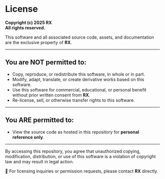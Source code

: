 # License

**Copyright (c) 2025 RX**  
**All rights reserved.**

This software and all associated source code, assets, and documentation are the exclusive property of **RX**.  

---

## You are **NOT** permitted to:
- Copy, reproduce, or redistribute this software, in whole or in part.  
- Modify, adapt, translate, or create derivative works based on this software.  
- Use this software for commercial, educational, or personal benefit without prior written consent from **RX**.  
- Re-license, sell, or otherwise transfer rights to this software.  

---

## You **ARE** permitted to:
- View the source code as hosted in this repository for **personal reference only**.  

---

By accessing this repository, you agree that unauthorized copying, modification, distribution, or use of this software is a violation of copyright law and may result in legal action.  

📩 For licensing inquiries or permission requests, please contact **RX** directly.
